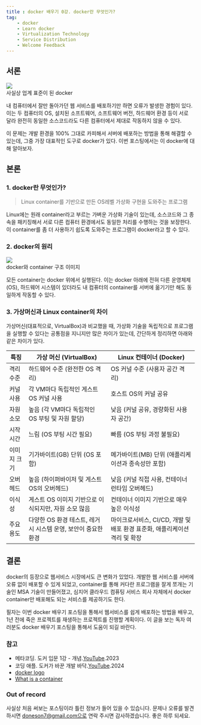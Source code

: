 ```yaml
---
title : docker 배우기 0강. docker란 무엇인가?
tag:
    - docker
    - Learn docker
    - Virtualization Technology
    - Service Distribution
    - Welcome Feedback
---
```


## 서론

<div class="card mb-3">
    <img class="card-img-top" src="https://www.docker.com/app/uploads/2023/08/logo-guide-logos-1.svg"/>
    <div class="card-body bg-light">
        <div class="card-text">
            사실상 업계 표준이 된 docker
        </div>
    </div>
</div>

내 컴퓨터에서 잘만 돌아가던 웹 서비스를 배포하기만 하면 오류가 발생한 경험이 있다. 이는 두 컴퓨터의 OS, 설치된 소프트웨어, 소프트웨어 버전, 하드웨어 환경 등이 서로 달라 완전히 동일한 소스코드라도 다른 컴퓨터에서 제대로 작동하지 않을 수 있다.

이 문제는 개발 환경을 100% 그대로 카피해서 서버에 배포하는 방법을 통해 해결할 수 있는데, 그중 가장 대표적인 도구로 docker가 있다. 이번 포스팅에서는 이 docker에 대해 알아보자.

## 본론

### 1. docker란 무엇인가?

> Linux container를 기반으로 만든 OS레벨 가상화 구현을 도와주는 프로그램

Linux에는 원래 container라고 부르는 가벼운 가상화 기술이 있는데, 소스코드와 그 종속을 패키징해서 서로 다른 컴퓨터 환경에서도 동일한 처리를 수행하는 것을 보장한다. 이 container를 좀 더 사용하기 쉽도록 도와주는 프로그램이 docker라고 할 수 있다.

### 2. docker의 원리

<div class="card mb-3">
    <img class="card-img-top" src="https://www.docker.com/app/uploads/2021/11/container-what-is-container-1110x961.png"/>
    <div class="card-body bg-light">
        <div class="card-text">
            docker와 container 구조 이미지
        </div>
    </div>
</div>

모든 container는 docker 위에서 실행된다. 이는 docker 아래에 전혀 다른 운영체제(OS), 하드웨어 시스템이 있더라도 내 컴퓨터의 container를 서버에 옮기기만 해도 동일하게 작동할 수 있다.

### 3. 가상머신과 Linux container의 차이

가상머신(대표적으로, VirtualBox)과 비교했을 때, 가상화 기술을 독립적으로 프로그램을 실행할 수 있다는 공통점을 지니지만 많은 차이가 있는데, 간단하게 정리하면 아래와 같은 차이가 있다.

| 특징     | 가상 머신 (VirtualBox)                    | Linux 컨테이너 (Docker)                            |
| ------ | ------------------------------------- | ---------------------------------------------- |
| 격리 수준  | 하드웨어 수준 (완전한 OS 격리)                   | OS 커널 수준 (사용자 공간 격리)                           |
| 커널 사용  | 각 VM마다 독립적인 게스트 OS 커널 사용              | 호스트 OS의 커널 공유                                  |
| 자원 소모  | 높음 (각 VM마다 독립적인 OS 부팅 및 자원 할당)        | 낮음 (커널 공유, 경량화된 사용자 공간)                        |
| 시작 시간  | 느림 (OS 부팅 시간 필요)                      | 빠름 (OS 부팅 과정 불필요)                              |
| 이미지 크기 | 기가바이트(GB) 단위 (OS 포함)                  | 메가바이트(MB) 단위 (애플리케이션과 종속성만 포함)                 |
| 오버헤드   | 높음 (하이퍼바이저 및 게스트 OS의 오버헤드)            | 낮음 (커널 직접 사용, 컨테이너 런타임 오버헤드)                   |
| 이식성    | 게스트 OS 이미지 기반으로 이식되지만, 자원 소모 많음       | 컨테이너 이미지 기반으로 매우 높은 이식성                        |
| 주요 용도  | 다양한 OS 환경 테스트, 레거시 시스템 운영, 보안이 중요한 환경 | 마이크로서비스, CI/CD, 개발 및 배포 환경 표준화, 애플리케이션 격리 및 확장 |

## 결론

docker의 등장으로 웹서비스 시장에서도 큰 변화가 있었다. 개발한 웹 서비스를 서버에 오류 없이 배포할 수 있게 되었고, container를 통해 커다란 프로그램을 잘게 쪼개는 기술인 MSA 기술이 만들어졌고, 심지어 클라우드 컴퓨팅 서비스 회사 자체에서 docker container만 배포해도 되는 서비스를 제공하기도 한다.

필자는 이번 docker 배우기 포스팅을 통해서 웹서비스를 쉽게 배포하는 방법을 배우고, 1년 전에 죽은 프로젝트를 재생하는 프로젝트를 진행할 계획이다. 이 글을 보는 독자 여러분도 docker 배우기 포스팅을 통해서 도움이 되길 바란다.

### 참고

* 메타코딩. 도커 입문 1강 - 개념.[YouTube](https://youtu.be/BivQIVzsiTM?si=R5IHde3-KE2dgRd9).2023
* 코딩 애플. 도커가 바꾼 개발 바닥.[YouTube](https://youtu.be/e0koWWAmXSk?si=imUwo0ciN9DUzlIH).2024
* [docker logo](https://www.docker.com/company/newsroom/media-resources/)
* [What is a container](https://www.docker.com/resources/what-container/)

### Out of record

사실상 처음 써보는 포스팅이라 틀린 정보가 들어 있을 수 있습니다. 문제나 오류를 발견하시면 doneson7@gmail.com으로 연락 주시면 감사하겠습니다. 좋은 하루 되세요.